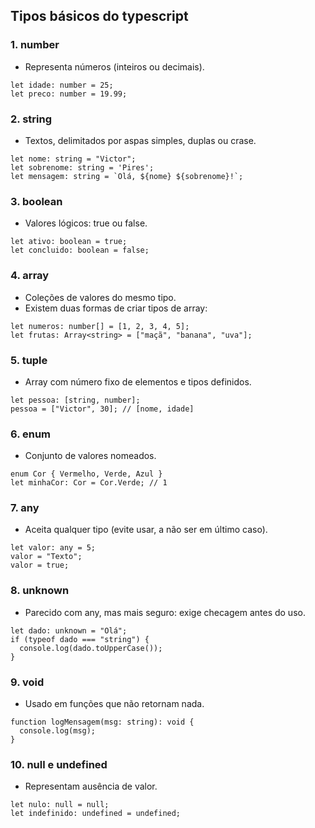 ## Tipos básicos do typescript
### 1. number
- Representa números (inteiros ou decimais).
```
let idade: number = 25;
let preco: number = 19.99;
```

### 2. string
- Textos, delimitados por aspas simples, duplas ou crase.
```
let nome: string = "Victor";
let sobrenome: string = 'Pires';
let mensagem: string = `Olá, ${nome} ${sobrenome}!`;
```

### 3. boolean
- Valores lógicos: true ou false.
```
let ativo: boolean = true;
let concluido: boolean = false;
```

### 4. array
- Coleções de valores do mesmo tipo.
- Existem duas formas de criar tipos de array:
```
let numeros: number[] = [1, 2, 3, 4, 5];
let frutas: Array<string> = ["maçã", "banana", "uva"];
```

### 5. tuple
- Array com número fixo de elementos e tipos definidos.
```
let pessoa: [string, number];
pessoa = ["Victor", 30]; // [nome, idade]
```

### 6. enum
- Conjunto de valores nomeados.
```
enum Cor { Vermelho, Verde, Azul }
let minhaCor: Cor = Cor.Verde; // 1
```

### 7. any
- Aceita qualquer tipo (evite usar, a não ser em último caso).
```
let valor: any = 5;
valor = "Texto";
valor = true;
```

### 8. unknown
- Parecido com any, mas mais seguro: exige checagem antes do uso.
```
let dado: unknown = "Olá";
if (typeof dado === "string") {
  console.log(dado.toUpperCase());
}
```

### 9. void
- Usado em funções que não retornam nada.
```
function logMensagem(msg: string): void {
  console.log(msg);
}
```

### 10. null e undefined
- Representam ausência de valor.
```
let nulo: null = null;
let indefinido: undefined = undefined;
```